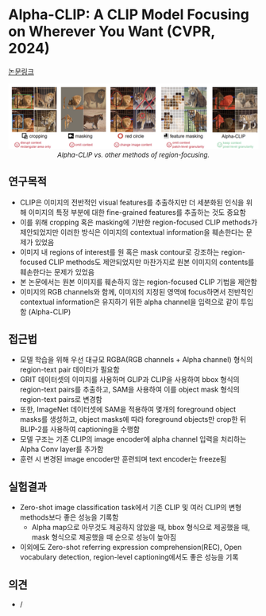 # Alpha-CLIP: A CLIP Model Focusing on Wherever You Want (CVPR, 2024)

[논문링크](https://openaccess.thecvf.com/content/CVPR2024/html/Sun_Alpha-CLIP_A_CLIP_Model_Focusing_on_Wherever_You_Want_CVPR_2024_paper.html)

<p align="center">
    <img width="600" alt='fig1' src="./img/05_45_01.png?raw=true"></br>
    <em><font size=2>Alpha-CLIP vs. other methods of region-focusing.</font></em>
</p>

## 연구목적
- CLIP은 이미지의 전반적인 visual features를 추출하지만 더 세분화된 인식을 위해 이미지의 특정 부분에 대한 fine-grained features를 추출하는 것도 중요함
- 이를 위해 cropping 혹은 masking에 기반한 region-focused CLIP methods가 제안되었지만 이러한 방식은 이미지의 contextual information을 훼손한다는 문제가 있었음
- 이미지 내 regions of interest를 원 혹은 mask contour로 강조하는 region-focused CLIP methods도 제안되었지만 마찬가지로 원본 이미지의 contents를 훼손한다는 문제가 있었음
- 본 논문에서는 원본 이미지를 훼손하지 않는 region-focused CLIP 기법을 제안함
- 이미지의 RGB channels와 함께, 이미지의 지정된 영역에 focus하면서 전반적인 contextual information은 유지하기 위한 alpha channel을 입력으로 같이 투입함 (Alpha-CLIP)

## 접근법
- 모델 학습을 위해 우선 대규모 RGBA(RGB channels + Alpha channel) 형식의 region-text pair 데이터가 필요함
- GRIT 데이터셋의 이미지를 사용하며 GLIP과 CLIP을 사용하여 bbox 형식의 region-text pairs를 추출하고, SAM을 사용하여 이를 object mask 형식의 region-text pairs로 변경함
- 또한, ImageNet 데이터셋에 SAM을 적용하여 몇개의 foreground object masks를 생성하고, object masks에 따라 foreground objects만 crop한 뒤 BLIP-2를 사용하여 captioning을 수행함
- 모델 구조는 기존 CLIP의 image encoder에 alpha channel 입력을 처리하는 Alpha Conv layer를 추가함
- 훈련 시 변경된 image encoder만 훈련되며 text encoder는 freeze됨

## 실험결과
- Zero-shot image classification task에서 기존 CLIP 및 여러 CLIP의 변형 methods보다 좋은 성능을 기록함
  - Alpha map으로 아무것도 제공하지 않았을 때, bbox 형식으로 제공했을 때, mask 형식으로 제공했을 때 순으로 성능이 높아짐
- 이외에도 Zero-shot referring expression comprehension(REC), Open vocabulary detection, region-level captioning에서도 좋은 성능을 기록

## 의견
- /